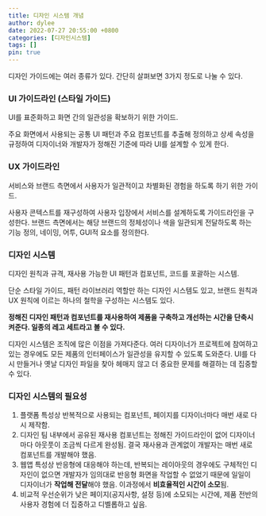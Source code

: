 ```yaml
---
title: 디자인 시스템 개념
author: dylee
date: 2022-07-27 20:55:00 +0800
categories: [디자인시스템]
tags: []
pin: true
---
```



디자인 가이드에는 여러 종류가 있다. 간단히 살펴보면 3가지 정도로 나눌 수 있다.


### UI 가이드라인 (스타일 가이드)

UI를 표준화하고 화면 간의 일관성을 확보하기 위한 가이드.

주요 화면에서 사용되는 공통 UI 패턴과 주요 컴포넌트를 추출해 정의하고 상세 속성을 규정하여 디자이너와 개발자가 정해진 기준에 따라 UI를 설계할 수 있게 한다.



### UX 가이드라인

서비스와 브랜드 측면에서 사용자가 일관적이고 차별화된 경험을 하도록 하기 위한 가이드.

사용자 콘텍스트를 재구성하여 사용자 입장에서 서비스를 설계하도록 가이드라인을 구성한다. 브랜드 측면에서는 해당 브랜드의 정체성이나 색을 일관되게 전달하도록 하는 기능 정의, 네이밍, 어투, GUI적 요소를 정의한다.



### 디자인 시스템

디자인 원칙과 규격, 재사용 가능한 UI 패턴과 컴포넌트, 코드를 포괄하는 시스템.

단순 스타일 가이드, 패턴 라이브러리 역할만 하는 디자인 시스템도 있고, 브랜드 원칙과 UX 원칙에 이르는 하나의 철학을 구성하는 시스템도 있다.

**정해진 디자인 패턴과 컴포넌트를 재사용하여 제품을 구축하고 개선하는 시간을 단축시켜준다. 일종의 레고 세트라고 볼 수 있다.**

디자인 시스템은 조직에 많은 이점을 가져다준다. 여러 디자이너가 프로젝트에 참여하고 있는 경우에도 모든 제품의 인터페이스가 일관성을 유지할 수 있도록 도와준다. UI를 다시 만들거나 옛날 디자인 파일을 찾아 헤매지 않고 더 중요한 문제를 해결하는 데 집중할 수 있다.


### 디자인 시스템의 필요성

1) 플랫폼 특성상 반복적으로 사용되는 컴포넌트, 페이지를 디자이너마다 매번 새로 다시 제작함.
2) 디자인 팀 내부에서 공유된 재사용 컴포넌트는 정해진 가이드라인이 없어 디자이너마다 아웃풋이 조금씩 다르게 완성됨. 결국 재사용과 관계없이 개발자는 매번 새로 컴포넌트를 개발해야 했음.
3) 웹앱 특성상 반응형에 대응해야 하는데, 반복되는 레이아웃의 경우에도 구체적인 디자인이 없으면 개발자가 임의대로 반응형 화면을 작업할 수 없었기 때문에 일일이 디자이너가 **작업해 전달**해야 했음. 이과정에서 **비효율적인 시간이 소모**됨.
4) 비교적 우선순위가 낮은 페이지(공지사항, 설정 등)에 소모되는 시간에, 제품 전반의 사용자 경험에 더 집중하고 디벨롭하고 싶음.
